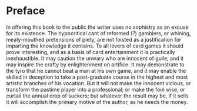 # Preface

In offering this book to the public the writer uses no sophistry as an excuse for its existence. The hypocritical cant of reformed \(?\) gamblers, or whining, mealy-mouthed pretensions of piety, are not foisted as a justification for imparting the knowledge it contains. To all lovers of card games it should prove interesting, and as a basis of card entertainment it is practically inexhaustible. It may caution the unwary who are innocent of guile, and it may inspire the crafty by enlightenment on artifice. It may demonstrate to the tyro that he cannot beat a man at his own game, and it may enable the skilled in deception to take a post-graduate course in the highest and most artistic branches of his vocation. But it will not make the innocent vicious, or transform the pastime player into a professional; or make the fool wise, or curtail the annual crop of suckers; but whatever the result may be, if it sells it will accomplish the primary motive of the author, as he needs the money.

